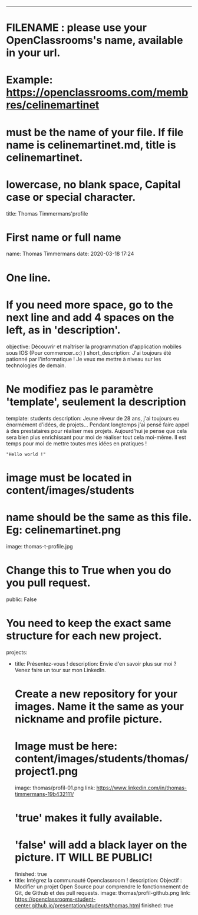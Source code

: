 ---

# FILENAME : please use your OpenClassrooms's name, available in your url.
# Example: https://openclassrooms.com/membres/celinemartinet
# must be the name of your file. If file name is celinemartinet.md, title is celinemartinet.
# lowercase, no blank space, Capital case or special character.
title: Thomas Timmermans'profile

# First name or full name
name: Thomas Timmermans
date: 2020-03-18 17:24

# One line.
# If you need more space, go to the next line and add 4 spaces on the left, as in 'description'.
objective: Découvrir et maîtriser la programmation d'application mobiles sous IOS (Pour commencer..o:) )
short_description: J'ai toujours été pationné par l'informatique ! Je veux me mettre à niveau sur les technologies de demain.

# Ne modifiez pas le paramètre 'template', seulement la description
template: students
description:
    Jeune rêveur de 28 ans, j'ai toujours eu énormément d'idées, de projets... 
    Pendant longtemps j'ai pensé faire appel à des prestataires pour réaliser mes projets. 
    Aujourd'hui je pense que cela sera bien plus enrichissant pour moi de réaliser tout cela moi-même.
    Il est temps pour moi de mettre toutes mes idées en pratiques !

    "Hello world !"


# image must be located in content/images/students
# name should be the same as this file. Eg: celinemartinet.png
image: thomas-t-profile.jpg

# Change this to True when you do you pull request.
public: False

# You need to keep the exact same structure for each new project.
projects:
  - title: Présentez-vous !
    description: Envie d'en savoir plus sur moi ? Venez faire un tour sur  mon LinkedIn.
    # Create a new repository for your images. Name it the same as your nickname and profile picture.
    # Image must be here: content/images/students/thomas/project1.png
    image: thomas/profil-01.png
    link: https://www.linkedin.com/in/thomas-timmermans-19b432111/
    # 'true' makes it fully available.
    # 'false' will add a black layer on the picture. IT WILL BE PUBLIC!
    finished: true
  - title: Intégrez la communauté Openclassroom !
    description: Objectif : Modifier un projet Open Source pour comprendre le fonctionnement de Git, de Github et des pull requests.
    image: thomas/profil-github.png
    link: https://openclassrooms-student-center.github.io/presentation/students/thomas.html
    finished: true

